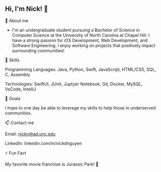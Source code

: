 ## Hi, I'm Nick! 👋

🚀 About me

-  I'm an undergraduate student pursuing a Bachelor of Science in Computer Science at the University of North Carolina at Chapel Hill. I have a strong passion for iOS Development, Web Development, and Software Engineering. I enjoy working on projects that positively impact surrounding communities!

🔭 Skills

Programming Languages: Java, Python, Swift, JavaScript, HTML/CSS, SQL, C, Assembly

Technologies: SwiftUI, JUnit, Juptyer Notebook, Git, Docker, MySQL, VsCode, IntelliJ

🎯 Goals

I hope to one day be able to leverage my skills to help those in underserved communities.

📫 Contact me

Email: nickn@ad.unc.edu

LinkedIn: linkedin.com/in/nickdnguyen

⚡ Fun Fact

My favorite movie franchise is Jurassic Park! 🦖
<!--
**Nickn2137/Nickn2137** is a ✨ _special_ ✨ repository because its `README.md` (this file) appears on your GitHub profile.

Here are some ideas to get you started:

- 🔭 I’m currently working on ...
- 🌱 I’m currently learning ...
- 👯 I’m looking to collaborate on ...
- 🤔 I’m looking for help with ...
- 💬 Ask me about ...
- 📫 How to reach me: ...
- 😄 Pronouns: ...
- ⚡ Fun fact: ...
-->
